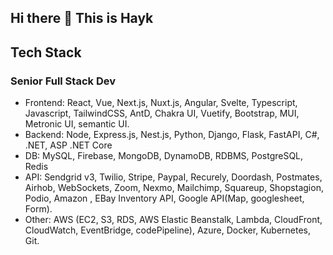 ## Hi there 👋 This is Hayk

## Tech Stack

### Senior Full Stack Dev
- Frontend: 
React, Vue, Next.js, Nuxt.js, Angular, Svelte, Typescript, Javascript, TailwindCSS, AntD, Chakra UI, Vuetify, Bootstrap, MUI, Metronic UI, semantic UI.
- Backend: 
Node, Express.js, Nest.js, Python, Django, Flask, FastAPI, C#, .NET, ASP .NET Core
- DB: 
MySQL, Firebase, MongoDB, DynamoDB, RDBMS, PostgreSQL, Redis
- API: 
Sendgrid v3, Twilio, Stripe, PaypaI, Recurely, Doordash, Postmates, Airhob, WebSockets, Zoom, Nexmo, Mailchimp, Squareup, Shopstagion, Podio, Amazon , EBay Inventory API, Google API(Map, googlesheet, Form).
- Other: 
AWS (EC2, S3, RDS, AWS Elastic Beanstalk, Lambda, CloudFront, CloudWatch, EventBridge, codePipeline), Azure, Docker, Kubernetes, Git.
